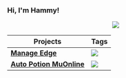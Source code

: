 ### Hi, I'm Hammy!

 <p style="text-align: center;"align="center"><a href="https://github.com/hammyster?tab=repositories"><img align="center" src="https://github-readme-stats.vercel.app/api/top-langs/?username=hammyster&layout=compact&show_icons=true&theme=tokyonight" /></a></p>

| Projects | Tags |
| --- | --- |
| [**Manage Edge**](https://github.com/hammyster/manage-edge) | <img src="https://img.shields.io/badge/-C%23-green">|
| [**Auto Potion MuOnline**](https://github.com/hammyster/autopotion) | <img src="https://img.shields.io/badge/-C%23-green">|
